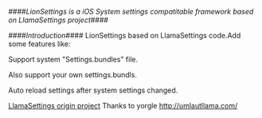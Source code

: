 ####*LionSettings is a iOS System settings compatitable framework based on LlamaSettings project*####


####*Introduction*####
LionSettings based on LlamaSettings code.Add some features like:
  
  Support system "Settings.bundles" file.
  
  Also support your own settings.bundls.
  
  Auto reload settings after system settings changed.
  
[LlamaSettings origin project](https://code.google.com/p/llamasettings/)
Thanks to yorgle http://umlautllama.com/
